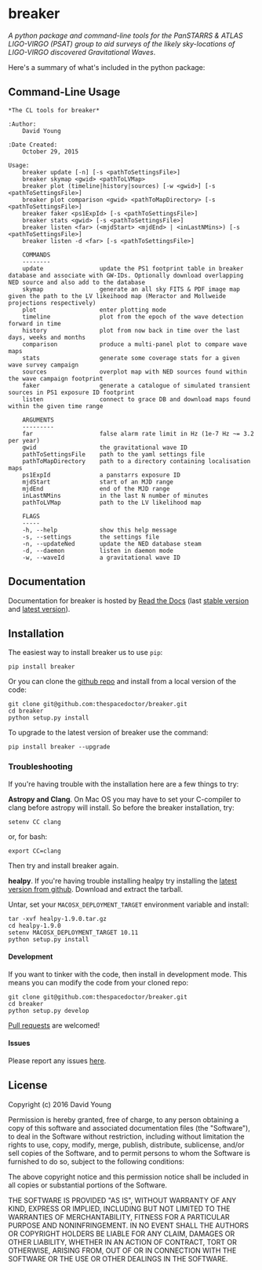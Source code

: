 breaker
=======

*A python package and command-line tools for the PanSTARRS & ATLAS
LIGO-VIRGO (PSAT) group to aid surveys of the likely sky-locations of
LIGO-VIRGO discovered Gravitational Waves*.

Here's a summary of what's included in the python package:

Command-Line Usage
------------------

    *The CL tools for breaker*

    :Author:
        David Young

    :Date Created:
        October 29, 2015

    Usage:
        breaker update [-n] [-s <pathToSettingsFile>]
        breaker skymap <gwid> <pathToLVMap>
        breaker plot (timeline|history|sources) [-w <gwid>] [-s <pathToSettingsFile>]
        breaker plot comparison <gwid> <pathToMapDirectory> [-s <pathToSettingsFile>]
        breaker faker <ps1ExpId> [-s <pathToSettingsFile>]
        breaker stats <gwid> [-s <pathToSettingsFile>]
        breaker listen <far> (<mjdStart> <mjdEnd> | <inLastNMins>) [-s <pathToSettingsFile>]
        breaker listen -d <far> [-s <pathToSettingsFile>]

        COMMANDS
        --------
        update                update the PS1 footprint table in breaker database and associate with GW-IDs. Optionally download overlapping NED source and also add to the database
        skymap                generate an all sky FITS & PDF image map given the path to the LV likeihood map (Meractor and Mollweide projections respectively)
        plot                  enter plotting mode
        timeline              plot from the epoch of the wave detection forward in time
        history               plot from now back in time over the last days, weeks and months
        comparison            produce a multi-panel plot to compare wave maps
        stats                 generate some coverage stats for a given wave survey campaign
        sources               overplot map with NED sources found within the wave campaign footprint
        faker                 generate a catalogue of simulated transient sources in PS1 exposure ID footprint
        listen                connect to grace DB and download maps found within the given time range

        ARGUMENTS
        ---------
        far                   false alarm rate limit in Hz (1e-7 Hz ~= 3.2 per year)
        gwid                  the gravitational wave ID
        pathToSettingsFile    path to the yaml settings file
        pathToMapDirectory    path to a directory containing localisation maps
        ps1ExpId              a panstarrs exposure ID
        mjdStart              start of an MJD range
        mjdEnd                end of the MJD range
        inLastNMins           in the last N number of minutes
        pathToLVMap           path to the LV likelihood map

        FLAGS
        -----
        -h, --help            show this help message
        -s, --settings        the settings file
        -n, --updateNed       update the NED database steam
        -d, --daemon          listen in daemon mode
        -w, --waveId          a gravitational wave ID

Documentation
-------------

Documentation for breaker is hosted by [Read the
Docs](http://breaker.readthedocs.org/en/stable/) (last [stable
version](http://breaker.readthedocs.org/en/stable/) and [latest
version](http://breaker.readthedocs.org/en/latest/)).

Installation
------------

The easiest way to install breaker us to use `pip`:

    pip install breaker

Or you can clone the [github
repo](https://github.com/thespacedoctor/breaker) and install from a
local version of the code:

    git clone git@github.com:thespacedoctor/breaker.git
    cd breaker
    python setup.py install

To upgrade to the latest version of breaker use the command:

    pip install breaker --upgrade

### Troubleshooting

If you're having trouble with the installation here are a few things to
try:

**Astropy and Clang**. On Mac OS you may have to set your C-compiler to
clang before astropy will install. So before the breaker installation,
try:

    setenv CC clang

or, for bash:

    export CC=clang

Then try and install breaker again.

**healpy**. If you're having trouble installing healpy try installing
the [latest version from
github](https://github.com/healpy/healpy/releases). Download and extract
the tarball.

Untar, set your `MACOSX_DEPLOYMENT_TARGET` environment variable and
install:

    tar -xvf healpy-1.9.0.tar.gz
    cd healpy-1.9.0
    setenv MACOSX_DEPLOYMENT_TARGET 10.11
    python setup.py install

#### Development

If you want to tinker with the code, then install in development mode.
This means you can modify the code from your cloned repo:

    git clone git@github.com:thespacedoctor/breaker.git
    cd breaker
    python setup.py develop

[Pull requests](https://github.com/thespacedoctor/breaker/pulls) are
welcomed!

#### Issues

Please report any issues
[here](https://github.com/thespacedoctor/breaker/issues).

License
-------

Copyright (c) 2016 David Young

Permission is hereby granted, free of charge, to any person obtaining a
copy of this software and associated documentation files (the
"Software"), to deal in the Software without restriction, including
without limitation the rights to use, copy, modify, merge, publish,
distribute, sublicense, and/or sell copies of the Software, and to
permit persons to whom the Software is furnished to do so, subject to
the following conditions:

The above copyright notice and this permission notice shall be included
in all copies or substantial portions of the Software.

THE SOFTWARE IS PROVIDED "AS IS", WITHOUT WARRANTY OF ANY KIND, EXPRESS
OR IMPLIED, INCLUDING BUT NOT LIMITED TO THE WARRANTIES OF
MERCHANTABILITY, FITNESS FOR A PARTICULAR PURPOSE AND NONINFRINGEMENT.
IN NO EVENT SHALL THE AUTHORS OR COPYRIGHT HOLDERS BE LIABLE FOR ANY
CLAIM, DAMAGES OR OTHER LIABILITY, WHETHER IN AN ACTION OF CONTRACT,
TORT OR OTHERWISE, ARISING FROM, OUT OF OR IN CONNECTION WITH THE
SOFTWARE OR THE USE OR OTHER DEALINGS IN THE SOFTWARE.
